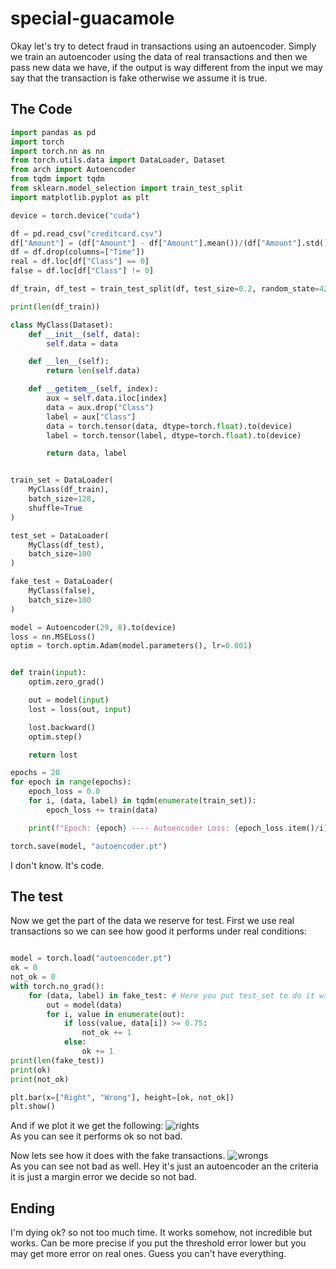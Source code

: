 # special-guacamole
Okay let's try to detect fraud in transactions using an autoencoder. Simply we train an autoencoder using the data of real transactions and then we pass new data we have, if the output is way different from the input we may say that the transaction is fake otherwise we assume it is true.  
## The Code

```python
import pandas as pd
import torch
import torch.nn as nn
from torch.utils.data import DataLoader, Dataset
from arch import Autoencoder
from tqdm import tqdm
from sklearn.model_selection import train_test_split
import matplotlib.pyplot as plt

device = torch.device("cuda")

df = pd.read_csv("creditcard.csv")
df["Amount"] = (df["Amount"] - df["Amount"].mean())/(df["Amount"].std())
df = df.drop(columns=["Time"])
real = df.loc[df["Class"] == 0]
false = df.loc[df["Class"] != 0]

df_train, df_test = train_test_split(df, test_size=0.2, random_state=42)

print(len(df_train))

class MyClass(Dataset):
    def __init__(self, data):
        self.data = data

    def __len__(self):
        return len(self.data)

    def __getitem__(self, index):
        aux = self.data.iloc[index]
        data = aux.drop("Class")
        label = aux["Class"]
        data = torch.tensor(data, dtype=torch.float).to(device)
        label = torch.tensor(label, dtype=torch.float).to(device)

        return data, label


train_set = DataLoader(
    MyClass(df_train),
    batch_size=128,
    shuffle=True
)

test_set = DataLoader(
    MyClass(df_test),
    batch_size=100
)

fake_test = DataLoader(
    MyClass(false),
    batch_size=100
)

model = Autoencoder(29, 8).to(device)
loss = nn.MSELoss()
optim = torch.optim.Adam(model.parameters(), lr=0.001)


def train(input):
    optim.zero_grad()

    out = model(input)
    lost = loss(out, input)

    lost.backward()
    optim.step()

    return lost

epochs = 20
for epoch in range(epochs):
    epoch_loss = 0.0
    for i, (data, label) in tqdm(enumerate(train_set)):
        epoch_loss += train(data)

    print(f"Epoch: {epoch} ---- Autoencoder Loss: {epoch_loss.item()/i}")

torch.save(model, "autoencoder.pt")


```

I don't know. It's code.  
## The test
Now we get the part of the data we reserve for test. First we use real transactions so we can see how good it performs under real conditions:  
```python

model = torch.load("autoencoder.pt")
ok = 0
not_ok = 0
with torch.no_grad():
    for (data, label) in fake_test: # Here you put test_set to do it with real transactions
        out = model(data)
        for i, value in enumerate(out):
            if loss(value, data[i]) >= 0.75:
                not_ok += 1
            else:
                ok += 1
print(len(fake_test))
print(ok)
print(not_ok)

plt.bar(x=["Right", "Wrong"], height=[ok, not_ok])
plt.show()
```
And if we plot it we get the following: 
![rights](https://user-images.githubusercontent.com/91338053/232322861-76f9ef7a-67b1-48ed-a550-977c851cff3d.png)  
As you can see it performs ok so not bad.  

Now lets see how it does with the fake transactions.
![wrongs](https://user-images.githubusercontent.com/91338053/232322896-1da9b6ea-1614-4e8a-870f-5de83a8d1885.png)  
As you can see not bad as well. Hey it's just an autoencoder an the criteria it is just a margin error we decide so not bad.

## Ending
I'm dying ok? so not too much time. It works somehow, not incredible but works. Can be more precise if you put the threshold error lower but you may get more error on real ones. Guess you can't have everything.  
